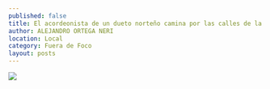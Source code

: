 ```yaml
---
published: false
title: El acordeonista de un dueto norteño camina por las calles de la ciudad
author: ALEJANDRO ORTEGA NERI
location: Local
category: Fuera de Foco
layout: posts
---
```


![](http://i.imgur.com/0bX3oHMm.jpg)

